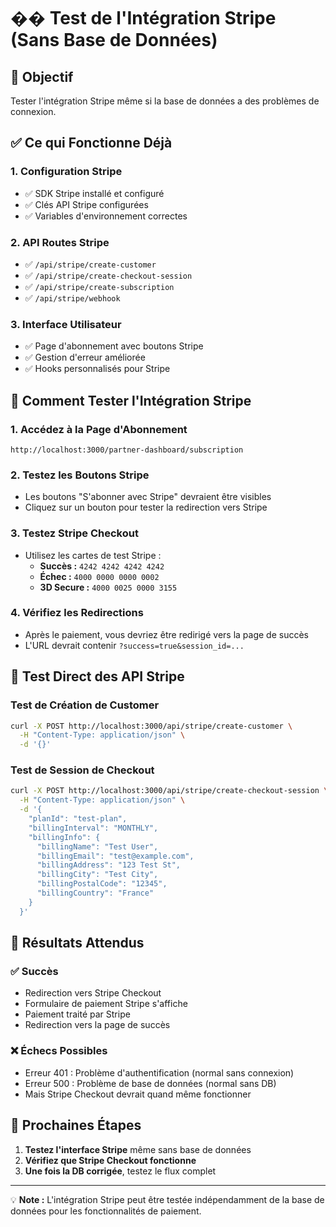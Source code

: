 # �� Test de l'Intégration Stripe (Sans Base de Données)

## 🎯 Objectif
Tester l'intégration Stripe même si la base de données a des problèmes de connexion.

## ✅ Ce qui Fonctionne Déjà

### 1. **Configuration Stripe**
- ✅ SDK Stripe installé et configuré
- ✅ Clés API Stripe configurées
- ✅ Variables d'environnement correctes

### 2. **API Routes Stripe**
- ✅ `/api/stripe/create-customer`
- ✅ `/api/stripe/create-checkout-session`
- ✅ `/api/stripe/create-subscription`
- ✅ `/api/stripe/webhook`

### 3. **Interface Utilisateur**
- ✅ Page d'abonnement avec boutons Stripe
- ✅ Gestion d'erreur améliorée
- ✅ Hooks personnalisés pour Stripe

## 🧪 Comment Tester l'Intégration Stripe

### 1. **Accédez à la Page d'Abonnement**
```
http://localhost:3000/partner-dashboard/subscription
```

### 2. **Testez les Boutons Stripe**
- Les boutons "S'abonner avec Stripe" devraient être visibles
- Cliquez sur un bouton pour tester la redirection vers Stripe

### 3. **Testez Stripe Checkout**
- Utilisez les cartes de test Stripe :
  - **Succès :** `4242 4242 4242 4242`
  - **Échec :** `4000 0000 0000 0002`
  - **3D Secure :** `4000 0025 0000 3155`

### 4. **Vérifiez les Redirections**
- Après le paiement, vous devriez être redirigé vers la page de succès
- L'URL devrait contenir `?success=true&session_id=...`

## 🔧 Test Direct des API Stripe

### Test de Création de Customer
```bash
curl -X POST http://localhost:3000/api/stripe/create-customer \
  -H "Content-Type: application/json" \
  -d '{}'
```

### Test de Session de Checkout
```bash
curl -X POST http://localhost:3000/api/stripe/create-checkout-session \
  -H "Content-Type: application/json" \
  -d '{
    "planId": "test-plan",
    "billingInterval": "MONTHLY",
    "billingInfo": {
      "billingName": "Test User",
      "billingEmail": "test@example.com",
      "billingAddress": "123 Test St",
      "billingCity": "Test City",
      "billingPostalCode": "12345",
      "billingCountry": "France"
    }
  }'
```

## 🎯 Résultats Attendus

### ✅ **Succès**
- Redirection vers Stripe Checkout
- Formulaire de paiement Stripe s'affiche
- Paiement traité par Stripe
- Redirection vers la page de succès

### ❌ **Échecs Possibles**
- Erreur 401 : Problème d'authentification (normal sans connexion)
- Erreur 500 : Problème de base de données (normal sans DB)
- Mais Stripe Checkout devrait quand même fonctionner

## 🚀 Prochaines Étapes

1. **Testez l'interface Stripe** même sans base de données
2. **Vérifiez que Stripe Checkout fonctionne**
3. **Une fois la DB corrigée**, testez le flux complet

---

💡 **Note :** L'intégration Stripe peut être testée indépendamment de la base de données pour les fonctionnalités de paiement.
